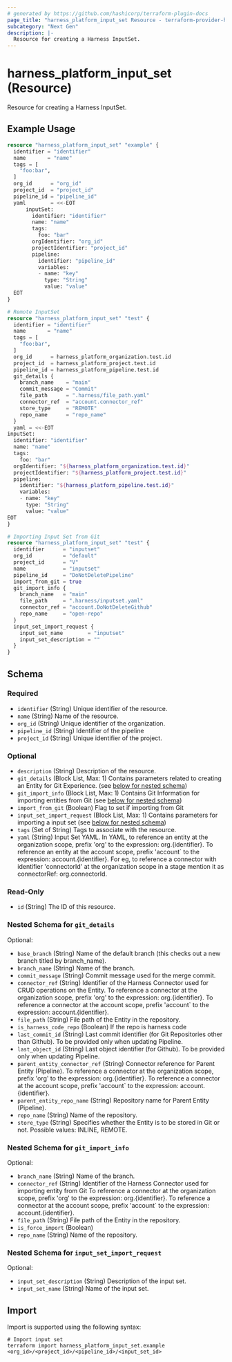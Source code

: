 ```yaml
---
# generated by https://github.com/hashicorp/terraform-plugin-docs
page_title: "harness_platform_input_set Resource - terraform-provider-harness"
subcategory: "Next Gen"
description: |-
  Resource for creating a Harness InputSet.
---
```


# harness_platform_input_set (Resource)

Resource for creating a Harness InputSet.

## Example Usage

```terraform
resource "harness_platform_input_set" "example" {
  identifier = "identifier"
  name       = "name"
  tags = [
    "foo:bar",
  ]
  org_id      = "org_id"
  project_id  = "project_id"
  pipeline_id = "pipeline_id"
  yaml        = <<-EOT
      inputSet:
        identifier: "identifier"
        name: "name"
        tags:
          foo: "bar"
        orgIdentifier: "org_id"
        projectIdentifier: "project_id"
        pipeline:
          identifier: "pipeline_id"
          variables:
          - name: "key"
            type: "String"
            value: "value"
  EOT
}

# Remote InputSet
resource "harness_platform_input_set" "test" {
  identifier = "identifier"
  name       = "name"
  tags = [
    "foo:bar",
  ]
  org_id      = harness_platform_organization.test.id
  project_id  = harness_platform_project.test.id
  pipeline_id = harness_platform_pipeline.test.id
  git_details {
    branch_name    = "main"
    commit_message = "Commit"
    file_path      = ".harness/file_path.yaml"
    connector_ref  = "account.connector_ref"
    store_type     = "REMOTE"
    repo_name      = "repo_name"
  }
  yaml = <<-EOT
inputSet:
  identifier: "identifier"
  name: "name"
  tags:
    foo: "bar"
  orgIdentifier: "${harness_platform_organization.test.id}"
  projectIdentifier: "${harness_platform_project.test.id}"
  pipeline:
    identifier: "${harness_platform_pipeline.test.id}"
    variables:
    - name: "key"
      type: "String"
      value: "value"
EOT
}

# Importing Input Set from Git
resource "harness_platform_input_set" "test" {
  identifier      = "inputset"
  org_id          = "default"
  project_id      = "V"
  name            = "inputset"
  pipeline_id     = "DoNotDeletePipeline"
  import_from_git = true
  git_import_info {
    branch_name   = "main"
    file_path     = ".harness/inputset.yaml"
    connector_ref = "account.DoNotDeleteGithub"
    repo_name     = "open-repo"
  }
  input_set_import_request {
    input_set_name        = "inputset"
    input_set_description = ""
  }
}
```

<!-- schema generated by tfplugindocs -->
## Schema

### Required

- `identifier` (String) Unique identifier of the resource.
- `name` (String) Name of the resource.
- `org_id` (String) Unique identifier of the organization.
- `pipeline_id` (String) Identifier of the pipeline
- `project_id` (String) Unique identifier of the project.

### Optional

- `description` (String) Description of the resource.
- `git_details` (Block List, Max: 1) Contains parameters related to creating an Entity for Git Experience. (see [below for nested schema](#nestedblock--git_details))
- `git_import_info` (Block List, Max: 1) Contains Git Information for importing entities from Git (see [below for nested schema](#nestedblock--git_import_info))
- `import_from_git` (Boolean) Flag to set if importing from Git
- `input_set_import_request` (Block List, Max: 1) Contains parameters for importing a input set (see [below for nested schema](#nestedblock--input_set_import_request))
- `tags` (Set of String) Tags to associate with the resource.
- `yaml` (String) Input Set YAML. In YAML, to reference an entity at the organization scope, prefix 'org' to the expression: org.{identifier}. To reference an entity at the account scope, prefix 'account` to the expression: account.{identifier}. For eg, to reference a connector with identifier 'connectorId' at the organization scope in a stage mention it as connectorRef: org.connectorId.

### Read-Only

- `id` (String) The ID of this resource.

<a id="nestedblock--git_details"></a>
### Nested Schema for `git_details`

Optional:

- `base_branch` (String) Name of the default branch (this checks out a new branch titled by branch_name).
- `branch_name` (String) Name of the branch.
- `commit_message` (String) Commit message used for the merge commit.
- `connector_ref` (String) Identifier of the Harness Connector used for CRUD operations on the Entity. To reference a connector at the organization scope, prefix 'org' to the expression: org.{identifier}. To reference a connector at the account scope, prefix 'account` to the expression: account.{identifier}.
- `file_path` (String) File path of the Entity in the repository.
- `is_harness_code_repo` (Boolean) If the repo is harness code
- `last_commit_id` (String) Last commit identifier (for Git Repositories other than Github). To be provided only when updating Pipeline.
- `last_object_id` (String) Last object identifier (for Github). To be provided only when updating Pipeline.
- `parent_entity_connector_ref` (String) Connector reference for Parent Entity (Pipeline). To reference a connector at the organization scope, prefix 'org' to the expression: org.{identifier}. To reference a connector at the account scope, prefix 'account` to the expression: account.{identifier}.
- `parent_entity_repo_name` (String) Repository name for Parent Entity (Pipeline).
- `repo_name` (String) Name of the repository.
- `store_type` (String) Specifies whether the Entity is to be stored in Git or not. Possible values: INLINE, REMOTE.


<a id="nestedblock--git_import_info"></a>
### Nested Schema for `git_import_info`

Optional:

- `branch_name` (String) Name of the branch.
- `connector_ref` (String) Identifier of the Harness Connector used for importing entity from Git To reference a connector at the organization scope, prefix 'org' to the expression: org.{identifier}. To reference a connector at the account scope, prefix 'account` to the expression: account.{identifier}.
- `file_path` (String) File path of the Entity in the repository.
- `is_force_import` (Boolean)
- `repo_name` (String) Name of the repository.


<a id="nestedblock--input_set_import_request"></a>
### Nested Schema for `input_set_import_request`

Optional:

- `input_set_description` (String) Description of the input set.
- `input_set_name` (String) Name of the input set.

## Import

Import is supported using the following syntax:

```shell
# Import input set 
terraform import harness_platform_input_set.example <org_id>/<project_id>/<pipeline_id>/<input_set_id>
```
